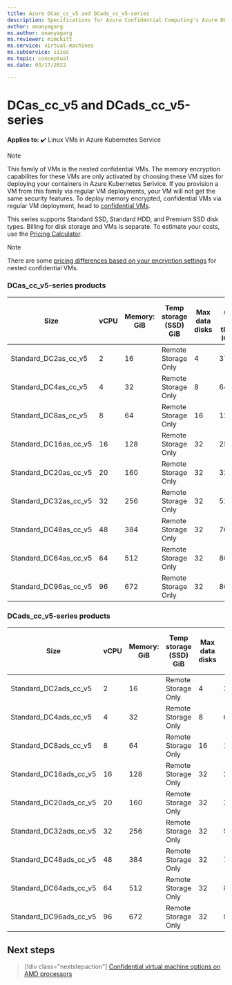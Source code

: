 ```yaml
---
title: Azure DCas_cc_v5 and DCads_cc_v5-series
description: Specifications for Azure Confidential Computing's Azure DCas_cc_v5 and DCads_cc_v5-series confidential virtual machines. 
author: ananyagarg
ms.author: ananyagarg
ms.reviewer: mimckitt
ms.service: virtual-machines
ms.subservice: sizes
ms.topic: conceptual 
ms.date: 03/17/2022

---
```


# DCas_cc_v5 and DCads_cc_v5-series

**Applies to:** :heavy_check_mark: Linux VMs in Azure Kubernetes Service

> [!NOTE]
> This family of VMs is the nested confidential VMs. The memory encryption capabilites for these VMs are only activated by choosing these VM sizes for deploying your containers in Azure Kubernetes Serivice. If you provision a VM from this family via regular VM deployments, your VM will not get the same security features. To deploy memory encrypted, confidential VMs via regular VM deployment, head to  [confidential VMs](../../../articles/confidential-computing/confidential-vm-overview.md).


This series supports Standard SSD, Standard HDD, and Premium SSD disk types. Billing for disk storage and VMs is separate. To estimate your costs, use the [Pricing Calculator](https://azure.microsoft.com/pricing/calculator/).

> [!NOTE]
> There are some [pricing differences based on your encryption settings](../confidential-computing/confidential-vm-overview.md#encryption-pricing-differences) for nested confidential VMs.


### DCas_cc_v5-series products

| Size | vCPU | Memory: GiB | Temp storage (SSD) GiB | Max data disks | Max uncached disk throughput: IOPS/MBps | Max NICs |
|---|---|---|---|---|---|---|
| Standard_DC2as_cc_v5  | 2  | 16  | Remote Storage Only | 4  | 3750/82    | 2 |
| Standard_DC4as_cc_v5  | 4  | 32  | Remote Storage Only | 8  | 6400/144   | 2 |
| Standard_DC8as_cc_v5  | 8  | 64  | Remote Storage Only | 16 | 12800/200  | 4 |
| Standard_DC16as_cc_v5 | 16 | 128 | Remote Storage Only | 32 | 25600/384  | 4 |
| Standard_DC20as_cc_v5 | 20 | 160 | Remote Storage Only | 32 | 32000/480  | 8 |
| Standard_DC32as_cc_v5 | 32 | 256 | Remote Storage Only | 32 | 51200/768  | 8 |
| Standard_DC48as_cc_v5 | 48 | 384 | Remote Storage Only | 32 | 76800/1152 | 8 |
| Standard_DC64as_cc_v5 | 64 | 512 | Remote Storage Only | 32 | 80000/1200 | 8 |
| Standard_DC96as_cc_v5 | 96 | 672 | Remote Storage Only | 32 | 80000/1600 | 8 |


### DCads_cc_v5-series products

| Size | vCPU | Memory: GiB | Temp storage (SSD) GiB | Max data disks | Max uncached disk throughput: IOPS/MBps | Max NICs |
|---|---|---|---|---|---|---|
| Standard_DC2ads_cc_v5  | 2  | 16  | Remote Storage Only | 4  | 3750/82    | 2 |
| Standard_DC4ads_cc_v5  | 4  | 32  | Remote Storage Only | 8  | 6400/144   | 2 |
| Standard_DC8ads_cc_v5  | 8  | 64  | Remote Storage Only | 16 | 12800/200  | 4 |
| Standard_DC16ads_cc_v5 | 16 | 128 | Remote Storage Only | 32 | 25600/384  | 4 |
| Standard_DC20ads_cc_v5 | 20 | 160 | Remote Storage Only | 32 | 32000/480  | 8 |
| Standard_DC32ads_cc_v5 | 32 | 256 | Remote Storage Only | 32 | 51200/768  | 8 |
| Standard_DC48ads_cc_v5 | 48 | 384 | Remote Storage Only | 32 | 76800/1152 | 8 |
| Standard_DC64ads_cc_v5 | 64 | 512 | Remote Storage Only | 32 | 80000/1200 | 8 |
| Standard_DC96ads_cc_v5 | 96 | 672 | Remote Storage Only | 32 | 80000/1600 | 8 |

## Next steps

> [!div class="nextstepaction"]
> [Confidential virtual machine options on AMD processors](../../../articles/confidential-computing/confidential-vm-overview.md)
